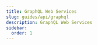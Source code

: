 ```yaml
---
title: GraphQL Web Services
slug: guides/api/graphql
description: GraphQL Web Services
sidebar:
  order: 1
---
```


